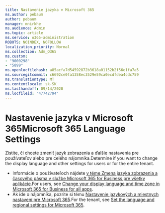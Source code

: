 ```yaml
---
title: Nastavenie jazyka v Microsoft 365
ms.author: pebaum
author: pebaum
manager: mnirkhe
ms.audience: Admin
ms.topic: article
ms.service: o365-administration
ROBOTS: NOINDEX, NOFOLLOW
localization_priority: Normal
ms.collection: Adm_O365
ms.custom:
- "9000298"
- "5899"
ms.openlocfilehash: a85acfa7d54592872b3618a01152b2f56e1fa7a5
ms.sourcegitcommit: c6692ce0fa1358ec3529e59ca0ecdfdea4cdc759
ms.translationtype: MT
ms.contentlocale: sk-SK
ms.lasthandoff: 09/14/2020
ms.locfileid: "47742794"
---
```

# <a name="microsoft-365-language-settings"></a><span data-ttu-id="82e2b-102">Nastavenie jazyka v Microsoft 365</span><span class="sxs-lookup"><span data-stu-id="82e2b-102">Microsoft 365 Language Settings</span></span>

<span data-ttu-id="82e2b-103">Zistite, či chcete zmeniť jazyk zobrazenia a ďalšie nastavenia pre používateľov alebo pre celého nájomníka.</span><span class="sxs-lookup"><span data-stu-id="82e2b-103">Determine if you want to change the display language and other settings for users or for the entire tenant.</span></span>

- <span data-ttu-id="82e2b-104">Informácie o používateľoch nájdete [v téme Zmena jazyka zobrazenia a časového pásma v službe Microsoft 365 for Business pre všetky aplikácie](https://support.microsoft.com/office/6f238bff-5252-441e-b32b-655d5d85d15b).</span><span class="sxs-lookup"><span data-stu-id="82e2b-104">For users, see [Change your display language and time zone in Microsoft 365 for Business for all apps](https://support.microsoft.com/office/6f238bff-5252-441e-b32b-655d5d85d15b).</span></span>
- <span data-ttu-id="82e2b-105">Ak ide o nájomníka, pozrite si tému  [Nastavenie jazykových a miestnych nastavení pre Microsoft 365](https://docs.microsoft.com/office365/troubleshoot/access-management/set-language-and-region).</span><span class="sxs-lookup"><span data-stu-id="82e2b-105">For the tenant, see  [Set the language and regional settings for Microsoft 365](https://docs.microsoft.com/office365/troubleshoot/access-management/set-language-and-region).</span></span>
